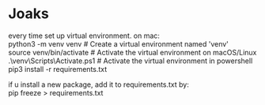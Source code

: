 # Joaks

every time set up virtual environment. on mac:  
python3 -m venv venv  # Create a virtual environment named 'venv'  
source venv/bin/activate  # Activate the virtual environment on macOS/Linux
.\venv\Scripts\Activate.ps1  # Activate the virtual environment in powershell  
pip3 install -r requirements.txt

if u install a new package, add it to requirements.txt by:  
pip freeze > requirements.txt


